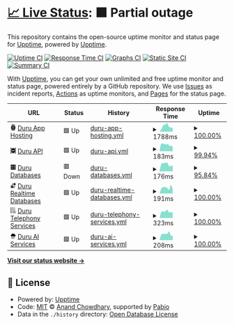 # [📈 Live Status](https://upptime.github.io/upptime): <!--live status--> **🟧 Partial outage**

This repository contains the open-source uptime monitor and status page for [Upptime](https://upptime.js.org), powered by [Upptime](https://github.com/upptime/upptime).

[![Uptime CI](https://github.com/duruapp/upptime/workflows/Uptime%20CI/badge.svg)](https://github.com/duruapp/upptime/actions?query=workflow%3A%22Uptime+CI%22)
[![Response Time CI](https://github.com/duruapp/upptime/workflows/Response%20Time%20CI/badge.svg)](https://github.com/duruapp/upptime/actions?query=workflow%3A%22Response+Time+CI%22)
[![Graphs CI](https://github.com/duruapp/upptime/workflows/Graphs%20CI/badge.svg)](https://github.com/duruapp/upptime/actions?query=workflow%3A%22Graphs+CI%22)
[![Static Site CI](https://github.com/duruapp/upptime/workflows/Static%20Site%20CI/badge.svg)](https://github.com/duruapp/upptime/actions?query=workflow%3A%22Static+Site+CI%22)
[![Summary CI](https://github.com/duruapp/upptime/workflows/Summary%20CI/badge.svg)](https://github.com/duruapp/upptime/actions?query=workflow%3A%22Summary+CI%22)

With [Upptime](https://upptime.js.org), you can get your own unlimited and free uptime monitor and status page, powered entirely by a GitHub repository. We use [Issues](https://github.com/upptime/upptime/issues) as incident reports, [Actions](https://github.com/duruapp/upptime/actions) as uptime monitors, and [Pages](https://upptime.github.io/upptime) for the status page.

<!--start: status pages-->
<!-- This summary is generated by Upptime (https://github.com/upptime/upptime) -->
<!-- Do not edit this manually, your changes will be overwritten -->
<!-- prettier-ignore -->
| URL | Status | History | Response Time | Uptime |
| --- | ------ | ------- | ------------- | ------ |
| <img alt="" src="https://raw.githubusercontent.com/duruapp/upptime/master/assets/app.png" height="13"> [Duru App Hosting](https://go.duru.app) | 🟩 Up | [duru-app-hosting.yml](https://github.com/duruApp/upptime/commits/HEAD/history/duru-app-hosting.yml) | <details><summary><img alt="Response time graph" src="./graphs/duru-app-hosting/response-time-week.png" height="20"> 1788ms</summary><br><a href="https://status.duru.app/history/duru-app-hosting"><img alt="Response time 1497" src="https://img.shields.io/endpoint?url=https%3A%2F%2Fraw.githubusercontent.com%2FduruApp%2Fupptime%2FHEAD%2Fapi%2Fduru-app-hosting%2Fresponse-time.json"></a><br><a href="https://status.duru.app/history/duru-app-hosting"><img alt="24-hour response time 1136" src="https://img.shields.io/endpoint?url=https%3A%2F%2Fraw.githubusercontent.com%2FduruApp%2Fupptime%2FHEAD%2Fapi%2Fduru-app-hosting%2Fresponse-time-day.json"></a><br><a href="https://status.duru.app/history/duru-app-hosting"><img alt="7-day response time 1788" src="https://img.shields.io/endpoint?url=https%3A%2F%2Fraw.githubusercontent.com%2FduruApp%2Fupptime%2FHEAD%2Fapi%2Fduru-app-hosting%2Fresponse-time-week.json"></a><br><a href="https://status.duru.app/history/duru-app-hosting"><img alt="30-day response time 1580" src="https://img.shields.io/endpoint?url=https%3A%2F%2Fraw.githubusercontent.com%2FduruApp%2Fupptime%2FHEAD%2Fapi%2Fduru-app-hosting%2Fresponse-time-month.json"></a><br><a href="https://status.duru.app/history/duru-app-hosting"><img alt="1-year response time 1497" src="https://img.shields.io/endpoint?url=https%3A%2F%2Fraw.githubusercontent.com%2FduruApp%2Fupptime%2FHEAD%2Fapi%2Fduru-app-hosting%2Fresponse-time-year.json"></a></details> | <details><summary><a href="https://status.duru.app/history/duru-app-hosting">100.00%</a></summary><a href="https://status.duru.app/history/duru-app-hosting"><img alt="All-time uptime 100.00%" src="https://img.shields.io/endpoint?url=https%3A%2F%2Fraw.githubusercontent.com%2FduruApp%2Fupptime%2FHEAD%2Fapi%2Fduru-app-hosting%2Fuptime.json"></a><br><a href="https://status.duru.app/history/duru-app-hosting"><img alt="24-hour uptime 100.00%" src="https://img.shields.io/endpoint?url=https%3A%2F%2Fraw.githubusercontent.com%2FduruApp%2Fupptime%2FHEAD%2Fapi%2Fduru-app-hosting%2Fuptime-day.json"></a><br><a href="https://status.duru.app/history/duru-app-hosting"><img alt="7-day uptime 100.00%" src="https://img.shields.io/endpoint?url=https%3A%2F%2Fraw.githubusercontent.com%2FduruApp%2Fupptime%2FHEAD%2Fapi%2Fduru-app-hosting%2Fuptime-week.json"></a><br><a href="https://status.duru.app/history/duru-app-hosting"><img alt="30-day uptime 100.00%" src="https://img.shields.io/endpoint?url=https%3A%2F%2Fraw.githubusercontent.com%2FduruApp%2Fupptime%2FHEAD%2Fapi%2Fduru-app-hosting%2Fuptime-month.json"></a><br><a href="https://status.duru.app/history/duru-app-hosting"><img alt="1-year uptime 100.00%" src="https://img.shields.io/endpoint?url=https%3A%2F%2Fraw.githubusercontent.com%2FduruApp%2Fupptime%2FHEAD%2Fapi%2Fduru-app-hosting%2Fuptime-year.json"></a></details>
| <img alt="" src="https://raw.githubusercontent.com/duruapp/upptime/master/assets/api.png" height="13"> [Duru API](https://duru-backend-wut4zsxq6q-nw.a.run.app/status) | 🟩 Up | [duru-api.yml](https://github.com/duruApp/upptime/commits/HEAD/history/duru-api.yml) | <details><summary><img alt="Response time graph" src="./graphs/duru-api/response-time-week.png" height="20"> 183ms</summary><br><a href="https://status.duru.app/history/duru-api"><img alt="Response time 192" src="https://img.shields.io/endpoint?url=https%3A%2F%2Fraw.githubusercontent.com%2FduruApp%2Fupptime%2FHEAD%2Fapi%2Fduru-api%2Fresponse-time.json"></a><br><a href="https://status.duru.app/history/duru-api"><img alt="24-hour response time 130" src="https://img.shields.io/endpoint?url=https%3A%2F%2Fraw.githubusercontent.com%2FduruApp%2Fupptime%2FHEAD%2Fapi%2Fduru-api%2Fresponse-time-day.json"></a><br><a href="https://status.duru.app/history/duru-api"><img alt="7-day response time 183" src="https://img.shields.io/endpoint?url=https%3A%2F%2Fraw.githubusercontent.com%2FduruApp%2Fupptime%2FHEAD%2Fapi%2Fduru-api%2Fresponse-time-week.json"></a><br><a href="https://status.duru.app/history/duru-api"><img alt="30-day response time 196" src="https://img.shields.io/endpoint?url=https%3A%2F%2Fraw.githubusercontent.com%2FduruApp%2Fupptime%2FHEAD%2Fapi%2Fduru-api%2Fresponse-time-month.json"></a><br><a href="https://status.duru.app/history/duru-api"><img alt="1-year response time 192" src="https://img.shields.io/endpoint?url=https%3A%2F%2Fraw.githubusercontent.com%2FduruApp%2Fupptime%2FHEAD%2Fapi%2Fduru-api%2Fresponse-time-year.json"></a></details> | <details><summary><a href="https://status.duru.app/history/duru-api">99.94%</a></summary><a href="https://status.duru.app/history/duru-api"><img alt="All-time uptime 99.99%" src="https://img.shields.io/endpoint?url=https%3A%2F%2Fraw.githubusercontent.com%2FduruApp%2Fupptime%2FHEAD%2Fapi%2Fduru-api%2Fuptime.json"></a><br><a href="https://status.duru.app/history/duru-api"><img alt="24-hour uptime 100.00%" src="https://img.shields.io/endpoint?url=https%3A%2F%2Fraw.githubusercontent.com%2FduruApp%2Fupptime%2FHEAD%2Fapi%2Fduru-api%2Fuptime-day.json"></a><br><a href="https://status.duru.app/history/duru-api"><img alt="7-day uptime 99.94%" src="https://img.shields.io/endpoint?url=https%3A%2F%2Fraw.githubusercontent.com%2FduruApp%2Fupptime%2FHEAD%2Fapi%2Fduru-api%2Fuptime-week.json"></a><br><a href="https://status.duru.app/history/duru-api"><img alt="30-day uptime 99.99%" src="https://img.shields.io/endpoint?url=https%3A%2F%2Fraw.githubusercontent.com%2FduruApp%2Fupptime%2FHEAD%2Fapi%2Fduru-api%2Fuptime-month.json"></a><br><a href="https://status.duru.app/history/duru-api"><img alt="1-year uptime 99.99%" src="https://img.shields.io/endpoint?url=https%3A%2F%2Fraw.githubusercontent.com%2FduruApp%2Fupptime%2FHEAD%2Fapi%2Fduru-api%2Fuptime-year.json"></a></details>
| <img alt="" src="https://raw.githubusercontent.com/duruapp/upptime/master/assets/database.png" height="13"> [Duru Databases](https://duru-backend-wut4zsxq6q-nw.a.run.app/status/database) | 🟥 Down | [duru-databases.yml](https://github.com/duruApp/upptime/commits/HEAD/history/duru-databases.yml) | <details><summary><img alt="Response time graph" src="./graphs/duru-databases/response-time-week.png" height="20"> 176ms</summary><br><a href="https://status.duru.app/history/duru-databases"><img alt="Response time 134" src="https://img.shields.io/endpoint?url=https%3A%2F%2Fraw.githubusercontent.com%2FduruApp%2Fupptime%2FHEAD%2Fapi%2Fduru-databases%2Fresponse-time.json"></a><br><a href="https://status.duru.app/history/duru-databases"><img alt="24-hour response time 244" src="https://img.shields.io/endpoint?url=https%3A%2F%2Fraw.githubusercontent.com%2FduruApp%2Fupptime%2FHEAD%2Fapi%2Fduru-databases%2Fresponse-time-day.json"></a><br><a href="https://status.duru.app/history/duru-databases"><img alt="7-day response time 176" src="https://img.shields.io/endpoint?url=https%3A%2F%2Fraw.githubusercontent.com%2FduruApp%2Fupptime%2FHEAD%2Fapi%2Fduru-databases%2Fresponse-time-week.json"></a><br><a href="https://status.duru.app/history/duru-databases"><img alt="30-day response time 136" src="https://img.shields.io/endpoint?url=https%3A%2F%2Fraw.githubusercontent.com%2FduruApp%2Fupptime%2FHEAD%2Fapi%2Fduru-databases%2Fresponse-time-month.json"></a><br><a href="https://status.duru.app/history/duru-databases"><img alt="1-year response time 134" src="https://img.shields.io/endpoint?url=https%3A%2F%2Fraw.githubusercontent.com%2FduruApp%2Fupptime%2FHEAD%2Fapi%2Fduru-databases%2Fresponse-time-year.json"></a></details> | <details><summary><a href="https://status.duru.app/history/duru-databases">95.84%</a></summary><a href="https://status.duru.app/history/duru-databases"><img alt="All-time uptime 99.50%" src="https://img.shields.io/endpoint?url=https%3A%2F%2Fraw.githubusercontent.com%2FduruApp%2Fupptime%2FHEAD%2Fapi%2Fduru-databases%2Fuptime.json"></a><br><a href="https://status.duru.app/history/duru-databases"><img alt="24-hour uptime 70.91%" src="https://img.shields.io/endpoint?url=https%3A%2F%2Fraw.githubusercontent.com%2FduruApp%2Fupptime%2FHEAD%2Fapi%2Fduru-databases%2Fuptime-day.json"></a><br><a href="https://status.duru.app/history/duru-databases"><img alt="7-day uptime 95.84%" src="https://img.shields.io/endpoint?url=https%3A%2F%2Fraw.githubusercontent.com%2FduruApp%2Fupptime%2FHEAD%2Fapi%2Fduru-databases%2Fuptime-week.json"></a><br><a href="https://status.duru.app/history/duru-databases"><img alt="30-day uptime 99.04%" src="https://img.shields.io/endpoint?url=https%3A%2F%2Fraw.githubusercontent.com%2FduruApp%2Fupptime%2FHEAD%2Fapi%2Fduru-databases%2Fuptime-month.json"></a><br><a href="https://status.duru.app/history/duru-databases"><img alt="1-year uptime 99.50%" src="https://img.shields.io/endpoint?url=https%3A%2F%2Fraw.githubusercontent.com%2FduruApp%2Fupptime%2FHEAD%2Fapi%2Fduru-databases%2Fuptime-year.json"></a></details>
| <img alt="" src="https://raw.githubusercontent.com/duruapp/upptime/master/assets/data-processing.png" height="13"> [Duru Realtime Databases](https://duru-backend-wut4zsxq6q-nw.a.run.app/status/realtime_database) | 🟩 Up | [duru-realtime-databases.yml](https://github.com/duruApp/upptime/commits/HEAD/history/duru-realtime-databases.yml) | <details><summary><img alt="Response time graph" src="./graphs/duru-realtime-databases/response-time-week.png" height="20"> 191ms</summary><br><a href="https://status.duru.app/history/duru-realtime-databases"><img alt="Response time 178" src="https://img.shields.io/endpoint?url=https%3A%2F%2Fraw.githubusercontent.com%2FduruApp%2Fupptime%2FHEAD%2Fapi%2Fduru-realtime-databases%2Fresponse-time.json"></a><br><a href="https://status.duru.app/history/duru-realtime-databases"><img alt="24-hour response time 130" src="https://img.shields.io/endpoint?url=https%3A%2F%2Fraw.githubusercontent.com%2FduruApp%2Fupptime%2FHEAD%2Fapi%2Fduru-realtime-databases%2Fresponse-time-day.json"></a><br><a href="https://status.duru.app/history/duru-realtime-databases"><img alt="7-day response time 191" src="https://img.shields.io/endpoint?url=https%3A%2F%2Fraw.githubusercontent.com%2FduruApp%2Fupptime%2FHEAD%2Fapi%2Fduru-realtime-databases%2Fresponse-time-week.json"></a><br><a href="https://status.duru.app/history/duru-realtime-databases"><img alt="30-day response time 175" src="https://img.shields.io/endpoint?url=https%3A%2F%2Fraw.githubusercontent.com%2FduruApp%2Fupptime%2FHEAD%2Fapi%2Fduru-realtime-databases%2Fresponse-time-month.json"></a><br><a href="https://status.duru.app/history/duru-realtime-databases"><img alt="1-year response time 178" src="https://img.shields.io/endpoint?url=https%3A%2F%2Fraw.githubusercontent.com%2FduruApp%2Fupptime%2FHEAD%2Fapi%2Fduru-realtime-databases%2Fresponse-time-year.json"></a></details> | <details><summary><a href="https://status.duru.app/history/duru-realtime-databases">100.00%</a></summary><a href="https://status.duru.app/history/duru-realtime-databases"><img alt="All-time uptime 100.00%" src="https://img.shields.io/endpoint?url=https%3A%2F%2Fraw.githubusercontent.com%2FduruApp%2Fupptime%2FHEAD%2Fapi%2Fduru-realtime-databases%2Fuptime.json"></a><br><a href="https://status.duru.app/history/duru-realtime-databases"><img alt="24-hour uptime 100.00%" src="https://img.shields.io/endpoint?url=https%3A%2F%2Fraw.githubusercontent.com%2FduruApp%2Fupptime%2FHEAD%2Fapi%2Fduru-realtime-databases%2Fuptime-day.json"></a><br><a href="https://status.duru.app/history/duru-realtime-databases"><img alt="7-day uptime 100.00%" src="https://img.shields.io/endpoint?url=https%3A%2F%2Fraw.githubusercontent.com%2FduruApp%2Fupptime%2FHEAD%2Fapi%2Fduru-realtime-databases%2Fuptime-week.json"></a><br><a href="https://status.duru.app/history/duru-realtime-databases"><img alt="30-day uptime 100.00%" src="https://img.shields.io/endpoint?url=https%3A%2F%2Fraw.githubusercontent.com%2FduruApp%2Fupptime%2FHEAD%2Fapi%2Fduru-realtime-databases%2Fuptime-month.json"></a><br><a href="https://status.duru.app/history/duru-realtime-databases"><img alt="1-year uptime 100.00%" src="https://img.shields.io/endpoint?url=https%3A%2F%2Fraw.githubusercontent.com%2FduruApp%2Fupptime%2FHEAD%2Fapi%2Fduru-realtime-databases%2Fuptime-year.json"></a></details>
| <img alt="" src="https://raw.githubusercontent.com/duruapp/upptime/master/assets/telephone.png" height="13"> [Duru Telephony Services](https://duru-backend-wut4zsxq6q-nw.a.run.app/status/telephony) | 🟩 Up | [duru-telephony-services.yml](https://github.com/duruApp/upptime/commits/HEAD/history/duru-telephony-services.yml) | <details><summary><img alt="Response time graph" src="./graphs/duru-telephony-services/response-time-week.png" height="20"> 323ms</summary><br><a href="https://status.duru.app/history/duru-telephony-services"><img alt="Response time 291" src="https://img.shields.io/endpoint?url=https%3A%2F%2Fraw.githubusercontent.com%2FduruApp%2Fupptime%2FHEAD%2Fapi%2Fduru-telephony-services%2Fresponse-time.json"></a><br><a href="https://status.duru.app/history/duru-telephony-services"><img alt="24-hour response time 294" src="https://img.shields.io/endpoint?url=https%3A%2F%2Fraw.githubusercontent.com%2FduruApp%2Fupptime%2FHEAD%2Fapi%2Fduru-telephony-services%2Fresponse-time-day.json"></a><br><a href="https://status.duru.app/history/duru-telephony-services"><img alt="7-day response time 323" src="https://img.shields.io/endpoint?url=https%3A%2F%2Fraw.githubusercontent.com%2FduruApp%2Fupptime%2FHEAD%2Fapi%2Fduru-telephony-services%2Fresponse-time-week.json"></a><br><a href="https://status.duru.app/history/duru-telephony-services"><img alt="30-day response time 293" src="https://img.shields.io/endpoint?url=https%3A%2F%2Fraw.githubusercontent.com%2FduruApp%2Fupptime%2FHEAD%2Fapi%2Fduru-telephony-services%2Fresponse-time-month.json"></a><br><a href="https://status.duru.app/history/duru-telephony-services"><img alt="1-year response time 291" src="https://img.shields.io/endpoint?url=https%3A%2F%2Fraw.githubusercontent.com%2FduruApp%2Fupptime%2FHEAD%2Fapi%2Fduru-telephony-services%2Fresponse-time-year.json"></a></details> | <details><summary><a href="https://status.duru.app/history/duru-telephony-services">100.00%</a></summary><a href="https://status.duru.app/history/duru-telephony-services"><img alt="All-time uptime 100.00%" src="https://img.shields.io/endpoint?url=https%3A%2F%2Fraw.githubusercontent.com%2FduruApp%2Fupptime%2FHEAD%2Fapi%2Fduru-telephony-services%2Fuptime.json"></a><br><a href="https://status.duru.app/history/duru-telephony-services"><img alt="24-hour uptime 100.00%" src="https://img.shields.io/endpoint?url=https%3A%2F%2Fraw.githubusercontent.com%2FduruApp%2Fupptime%2FHEAD%2Fapi%2Fduru-telephony-services%2Fuptime-day.json"></a><br><a href="https://status.duru.app/history/duru-telephony-services"><img alt="7-day uptime 100.00%" src="https://img.shields.io/endpoint?url=https%3A%2F%2Fraw.githubusercontent.com%2FduruApp%2Fupptime%2FHEAD%2Fapi%2Fduru-telephony-services%2Fuptime-week.json"></a><br><a href="https://status.duru.app/history/duru-telephony-services"><img alt="30-day uptime 100.00%" src="https://img.shields.io/endpoint?url=https%3A%2F%2Fraw.githubusercontent.com%2FduruApp%2Fupptime%2FHEAD%2Fapi%2Fduru-telephony-services%2Fuptime-month.json"></a><br><a href="https://status.duru.app/history/duru-telephony-services"><img alt="1-year uptime 100.00%" src="https://img.shields.io/endpoint?url=https%3A%2F%2Fraw.githubusercontent.com%2FduruApp%2Fupptime%2FHEAD%2Fapi%2Fduru-telephony-services%2Fuptime-year.json"></a></details>
| <img alt="" src="https://raw.githubusercontent.com/duruapp/upptime/master/assets/ai.png" height="13"> [Duru AI Services](https://duru-backend-wut4zsxq6q-nw.a.run.app/status/ai) | 🟩 Up | [duru-ai-services.yml](https://github.com/duruApp/upptime/commits/HEAD/history/duru-ai-services.yml) | <details><summary><img alt="Response time graph" src="./graphs/duru-ai-services/response-time-week.png" height="20"> 208ms</summary><br><a href="https://status.duru.app/history/duru-ai-services"><img alt="Response time 195" src="https://img.shields.io/endpoint?url=https%3A%2F%2Fraw.githubusercontent.com%2FduruApp%2Fupptime%2FHEAD%2Fapi%2Fduru-ai-services%2Fresponse-time.json"></a><br><a href="https://status.duru.app/history/duru-ai-services"><img alt="24-hour response time 153" src="https://img.shields.io/endpoint?url=https%3A%2F%2Fraw.githubusercontent.com%2FduruApp%2Fupptime%2FHEAD%2Fapi%2Fduru-ai-services%2Fresponse-time-day.json"></a><br><a href="https://status.duru.app/history/duru-ai-services"><img alt="7-day response time 208" src="https://img.shields.io/endpoint?url=https%3A%2F%2Fraw.githubusercontent.com%2FduruApp%2Fupptime%2FHEAD%2Fapi%2Fduru-ai-services%2Fresponse-time-week.json"></a><br><a href="https://status.duru.app/history/duru-ai-services"><img alt="30-day response time 192" src="https://img.shields.io/endpoint?url=https%3A%2F%2Fraw.githubusercontent.com%2FduruApp%2Fupptime%2FHEAD%2Fapi%2Fduru-ai-services%2Fresponse-time-month.json"></a><br><a href="https://status.duru.app/history/duru-ai-services"><img alt="1-year response time 195" src="https://img.shields.io/endpoint?url=https%3A%2F%2Fraw.githubusercontent.com%2FduruApp%2Fupptime%2FHEAD%2Fapi%2Fduru-ai-services%2Fresponse-time-year.json"></a></details> | <details><summary><a href="https://status.duru.app/history/duru-ai-services">100.00%</a></summary><a href="https://status.duru.app/history/duru-ai-services"><img alt="All-time uptime 99.57%" src="https://img.shields.io/endpoint?url=https%3A%2F%2Fraw.githubusercontent.com%2FduruApp%2Fupptime%2FHEAD%2Fapi%2Fduru-ai-services%2Fuptime.json"></a><br><a href="https://status.duru.app/history/duru-ai-services"><img alt="24-hour uptime 100.00%" src="https://img.shields.io/endpoint?url=https%3A%2F%2Fraw.githubusercontent.com%2FduruApp%2Fupptime%2FHEAD%2Fapi%2Fduru-ai-services%2Fuptime-day.json"></a><br><a href="https://status.duru.app/history/duru-ai-services"><img alt="7-day uptime 100.00%" src="https://img.shields.io/endpoint?url=https%3A%2F%2Fraw.githubusercontent.com%2FduruApp%2Fupptime%2FHEAD%2Fapi%2Fduru-ai-services%2Fuptime-week.json"></a><br><a href="https://status.duru.app/history/duru-ai-services"><img alt="30-day uptime 100.00%" src="https://img.shields.io/endpoint?url=https%3A%2F%2Fraw.githubusercontent.com%2FduruApp%2Fupptime%2FHEAD%2Fapi%2Fduru-ai-services%2Fuptime-month.json"></a><br><a href="https://status.duru.app/history/duru-ai-services"><img alt="1-year uptime 99.57%" src="https://img.shields.io/endpoint?url=https%3A%2F%2Fraw.githubusercontent.com%2FduruApp%2Fupptime%2FHEAD%2Fapi%2Fduru-ai-services%2Fuptime-year.json"></a></details>

<!--end: status pages-->

[**Visit our status website →**](https://upptime.github.io/upptime)

## 📄 License

- Powered by: [Upptime](https://github.com/upptime/upptime)
- Code: [MIT](./LICENSE) © [Anand Chowdhary](https://anandchowdhary.com), supported by [Pabio](https://pabio.com)
- Data in the `./history` directory: [Open Database License](https://opendatacommons.org/licenses/odbl/1-0/)
